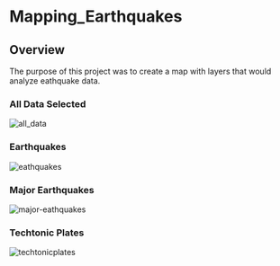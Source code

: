 # Mapping_Earthquakes

## Overview
The purpose of this project was to create a map with layers that would analyze eathquake data.

### All Data Selected
![all_data](https://user-images.githubusercontent.com/107373721/198432665-e5873a10-f50b-4831-ae3a-aa65ae97396f.png)

### Earthquakes
![eathquakes](https://user-images.githubusercontent.com/107373721/198432951-abf0beef-4e98-4bb3-85c5-6d33ff55abea.png)

### Major Earthquakes
![major-eathquakes](https://user-images.githubusercontent.com/107373721/198433169-74de0ab3-6963-4546-89c5-95f1749e08e7.png)

### Techtonic Plates
![techtonicplates](https://user-images.githubusercontent.com/107373721/198433436-b067415f-c7eb-47ff-a56c-d3eb8c75449b.png)
